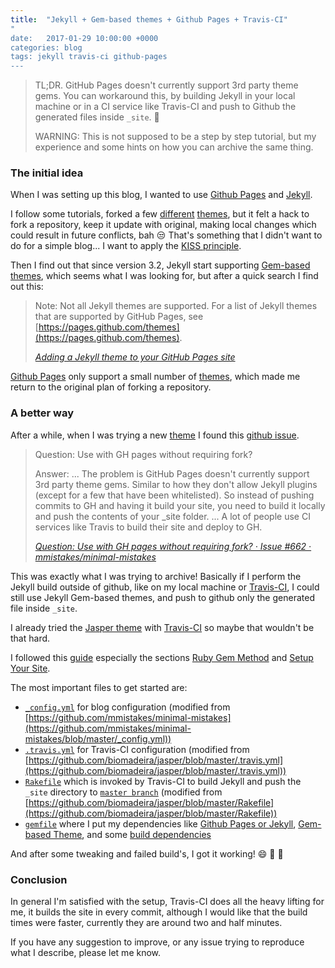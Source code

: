 ```yaml
---
title:  "Jekyll + Gem-based themes + Github Pages + Travis-CI"
"
date:   2017-01-29 10:00:00 +0000
categories: blog
tags: jekyll travis-ci github-pages
---
```


> TL;DR. GitHub Pages doesn't currently support 3rd party theme gems. You can workaround this, by building Jekyll in your local machine or in a CI service like Travis-CI and push to Github the generated files inside `_site`. :rocket:
>
> WARNING: This is not supposed to be a step by step tutorial, but my experience and some hints on how you can archive the same thing.

### The initial idea

When I was setting up this blog, I wanted to use [Github Pages](https://pages.github.com/) and [Jekyll](http://jekyllrb.com).

I follow some tutorials, forked a few [different](https://github.com/Huxpro/huxpro.github.io) [themes](https://biomadeira.github.io/jasper/), but it felt a hack to fork a repository, keep it update with original, making local changes which could result in future conflicts, bah :unamused:
That's something that I didn't want to do for a simple blog... I want to apply the [KISS principle](https://en.wikipedia.org/wiki/KISS_principle).

Then I find out that since version 3.2, Jekyll start supporting [Gem-based themes](http://jekyllrb.com/docs/themes/), which seems what I was looking for, but after a quick search I find out this:

> Note: Not all Jekyll themes are supported. For a list of Jekyll themes that are supported by GitHub Pages, see [https://pages.github.com/themes](https://pages.github.com/themes).
>
> <cite>[Adding a Jekyll theme to your GitHub Pages site](https://help.github.com/articles/adding-a-jekyll-theme-to-your-github-pages-site/)</cite>

[Github Pages](https://pages.github.com/) only support a small number of [themes](https://pages.github.com/themes/), which made me return to the original plan of forking a repository.

### A better way

After a while, when I was trying a new [theme](https://github.com/mmistakes/minimal-mistakes) I found this [github issue](https://github.com/mmistakes/minimal-mistakes/issues/662).

> Question: Use with GH pages without requiring fork?
>
> Answer: ... The problem is GitHub Pages doesn't currently support 3rd party theme gems. Similar to how they don't allow Jekyll plugins (except for a few that have been whitelisted). So instead of pushing commits to GH and having it build your site, you need to build it locally and push the contents of your _site folder.
> ... A lot of people use CI services like Travis to build their site and deploy to GH.
>
> <cite>[Question: Use with GH pages without requiring fork? · Issue #662 · mmistakes/minimal-mistakes](https://github.com/mmistakes/minimal-mistakes/issues/662)<cite>

This was exactly what I was trying to archive!
Basically if I perform the Jekyll build outside of github, like on my local machine or [Travis-CI](https://travis-ci.org/), I could still use Jekyll Gem-based themes, and push to github only the generated file inside `_site`.

I already tried the [Jasper theme](https://biomadeira.github.io/jasper/) with [Travis-CI](https://travis-ci.org/) so maybe that wouldn't be that hard.

I followed this [guide](https://mmistakes.github.io/minimal-mistakes/docs/quick-start-guide/) especially the sections [Ruby Gem Method](https://mmistakes.github.io/minimal-mistakes/docs/quick-start-guide/#ruby-gem-method) and [Setup Your Site](https://mmistakes.github.io/minimal-mistakes/docs/quick-start-guide/#setup-your-site).

The most important files to get started are:

-   [`_config.yml`](https://github.com/4brunu/4brunu.github.io/blob/source/_config.yml) for blog configuration (modified from [https://github.com/mmistakes/minimal-mistakes](https://github.com/mmistakes/minimal-mistakes/blob/master/_config.yml))
-   [`.travis.yml`](https://github.com/4brunu/4brunu.github.io/blob/source/.travis.yml) for Travis-CI configuration (modified from [https://github.com/biomadeira/jasper/blob/master/.travis.yml](https://github.com/biomadeira/jasper/blob/master/.travis.yml))
-   [`Rakefile`](https://github.com/4brunu/4brunu.github.io/blob/source/Rakefile) which is invoked by Travis-CI to build Jekyll and push the `_site` directory to [`master branch`](https://github.com/4brunu/4brunu.github.io/tree/master) (modified from [https://github.com/biomadeira/jasper/blob/master/Rakefile](https://github.com/biomadeira/jasper/blob/master/Rakefile))
-   [`gemfile`](https://github.com/4brunu/4brunu.github.io/blob/source/Gemfile) where I put my dependencies like [Github Pages or Jekyll](https://github.com/4brunu/4brunu.github.io/blob/source/Gemfile#L3-L4), [Gem-based Theme](https://github.com/4brunu/4brunu.github.io/blob/source/Gemfile#L8), and some [build dependencies](https://github.com/4brunu/4brunu.github.io/blob/source/Gemfile#L7)

And after some tweaking and failed build's, I got it working! :smile: :tada: :rocket:

### Conclusion

In general I'm satisfied with the setup, Travis-CI does all the heavy lifting for me, it builds the site in every commit, although I would like that the build times were faster, currently they are around two and half minutes.

If you have any suggestion to improve, or any issue trying to reproduce what I describe, please let me know.
